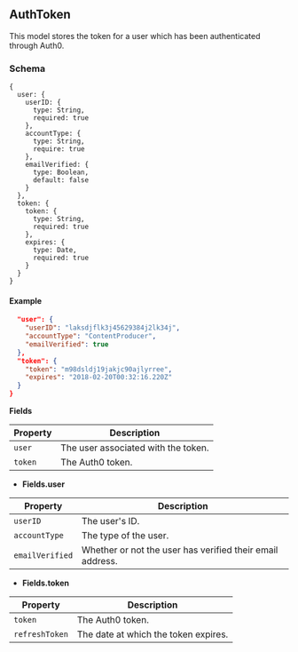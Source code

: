 ## AuthToken

This model stores the token for a user which has been authenticated through Auth0.

### Schema

```javascript-left
{
  user: {
    userID: {
      type: String,
      required: true
    },
    accountType: {
      type: String,
      require: true
    },
    emailVerified: {
      type: Boolean,
      default: false
    }
  },
  token: {
    token: {
      type: String,
      required: true
    },
    expires: {
      type: Date,
      required: true
    }
  }
}
```

#### Example

```json
  "user": {
    "userID": "laksdjflk3j45629384j2lk34j",
    "accountType": "ContentProducer",
    "emailVerified": true
  },
  "token": {
    "token": "m98dsldj19jakjc90ajlyrree",
    "expires": "2018-02-20T00:32:16.220Z"
  }
}
```

**Fields**

Property         | Description
-----------------|-----------------
`user`           | The user associated with the token.
`token`          | The Auth0 token.

  - **Fields.user**

Property         | Description
-----------------|-----------------
`userID`         | The user's ID.
`accountType`    | The type of the user.
`emailVerified`  | Whether or not the user has verified their email address.


  - **Fields.token**

Property         | Description
-----------------|-----------------
`token`          | The Auth0 token.
`refreshToken`   | The date at which the token expires.
